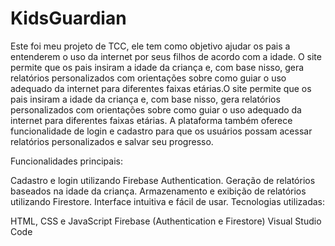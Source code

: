 # KidsGuardian
Este foi meu projeto de TCC, ele tem como objetivo ajudar os pais a entenderem o uso da internet por seus filhos de acordo com a idade. O site permite que os pais insiram a idade da criança e, com base nisso, gera relatórios personalizados com orientações sobre como guiar o uso adequado da internet para diferentes faixas etárias.O site permite que os pais insiram a idade da criança e, com base nisso, gera relatórios personalizados com orientações sobre como guiar o uso adequado da internet para diferentes faixas etárias. A plataforma também oferece funcionalidade de login e cadastro para que os usuários possam acessar relatórios personalizados e salvar seu progresso.

Funcionalidades principais:

Cadastro e login utilizando Firebase Authentication.
Geração de relatórios baseados na idade da criança.
Armazenamento e exibição de relatórios utilizando Firestore.
Interface intuitiva e fácil de usar.
Tecnologias utilizadas:

HTML, CSS e JavaScript
Firebase (Authentication e Firestore)
Visual Studio Code


